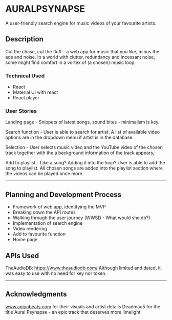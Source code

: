 # AURALPSYNAPSE

A user-friendly search engine for music videos of your favourite artists. 

## Description

Cut the chase, cut the fluff - a web app for music that you like, minus the ads and noise. 
In a world with clutter, redundancy and incessant noise, some might find comfort in a vortex of (a chosen) music loop. 

### Technical Used
- React
- Material UI with react
- React player

### User Stories

Landing page -
Snippets of latest songs, sound bites - minimalism is key.

Search function -
User is able to search for artist. A list of available video options are in the dropdown menu if artist is in the database.

Selection -
User selects music video and the YouTube video of the chosen track together with the a background information of the track appears,

Add to playlist -
Like a song? Adding it into the loop? User is able to add the song to playlist. 
All chosen songs are added into the playlist section where the videos can be played once more.
 

---

## Planning and Development Process

- Framework of web app, identifying the MVP
- Breaking down the API routes
- Walking through the user journey (WWSD - What would she do?)
- Implementation of search engine
- Video rendering
- Add to favourite function
- Home page 


## APIs Used

TheAudioDB: https://www.theaudiodb.com/
Although limited and dated, it was easy to use with no need for key nor token.

---

## Acknowledgments
www.anjunbeats.com for their visuals and artist details
Deadmau5 for the title Aural Psynapse - an epic track that deserves more limelight
